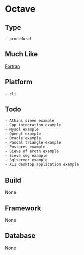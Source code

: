 # Octave

## Type
	- procedural
## Much Like
[Fortran](FORTRAN.md)
## Platform
	- cli
## Todo
	- Atkins sieve example
	- Cpp integration example
	- Mysql example
	- Opengl example
	- Oracle example
	- Pascal triangle example
	- Postgres example
	- Sieve of eroth example
	- Sieve seg example
	- Sqlserver example
	- X11 desktop application example
## Build
None
## Framework
None
## Database
None